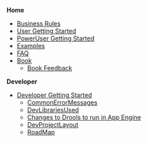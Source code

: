 **Home**
  * [Business Rules](BusinessRules.md)
  * [User Getting Started](UserEndUserGettingStarted.md)
  * [PowerUser Getting Started](PowerPowerUserGettingStarted.md)
  * [Examples](RedPiranhaExamples.md)
  * [FAQ](FAQ.md)
  * [Book](Book.md)
    * [Book Feedback](BookFeedback.md)

**Developer**
  * [Developer Getting Started](DevDeveloperGettingStarted.md)
    * [CommonErrorMessages](CommonErrorMessages.md)
    * [DevLibrariesUsed](DevLibrariesUsed.md)
    * [Changes to Drools to run in App Engine](ModifyDroolsRunInGoogleAppEngine.md)
    * [DevProjectLayout](DevProjectLayout.md)
    * [RoadMap](RoadMap.md)